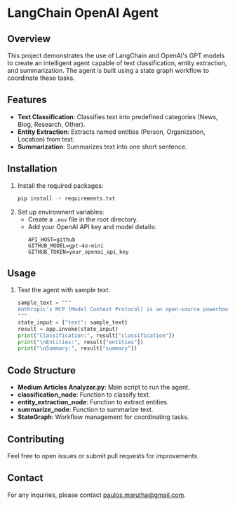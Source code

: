# LangChain OpenAI Agent

## Overview
This project demonstrates the use of LangChain and OpenAI's GPT models to create an intelligent agent capable of text classification, entity extraction, and summarization. 
The agent is built using a state graph workflow to coordinate these tasks.

## Features
- **Text Classification**: Classifies text into predefined categories (News, Blog, Research, Other).
- **Entity Extraction**: Extracts named entities (Person, Organization, Location) from text.
- **Summarization**: Summarizes text into one short sentence.

## Installation
1. Install the required packages:
    ```bash
    pip install -r requirements.txt
    ```
2. Set up environment variables:
    - Create a `.env` file in the root directory.
    - Add your OpenAI API key and model details:
        ```env
        API_HOST=github
        GITHUB_MODEL=gpt-4o-mini
        GITHUB_TOKEN=your_openai_api_key
        ```

## Usage

1. Test the agent with sample text:
    ```python
    sample_text = """
    Anthropic's MCP (Model Context Protocol) is an open-source powerhouse that lets your applications interact effortlessly with APIs across various systems.
    """
    state_input = {"text": sample_text}
    result = app.invoke(state_input)
    print("Classification:", result["classification"])
    print("\nEntities:", result["entities"])
    print("\nSummary:", result["summary"])
    ```

## Code Structure
- **Medium Articles Analyzer.py**: Main script to run the agent.
- **classification_node**: Function to classify text.
- **entity_extraction_node**: Function to extract entities.
- **summarize_node**: Function to summarize text.
- **StateGraph**: Workflow management for coordinating tasks.

## Contributing
Feel free to open issues or submit pull requests for improvements.


## Contact
For any inquiries, please contact paulos.marutha@gmail.com.

